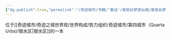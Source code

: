 ```yaml
---
{"dg-publish":true,"permalink":"/奇迹城市/书籍/’童话‘/爱丽丝梦游仙境/爱丽丝梦游仙境/","dgPassFrontmatter":true}
---
```


位于[[奇迹城市/奇迹之城世界观/世界构成/势力组织/奇迹城市/第四城市（Quarta Urbs)/银水区\|银水区]]的一本